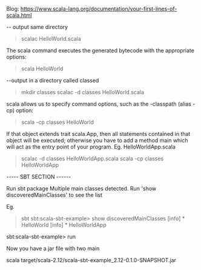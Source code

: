 Blog: https://www.scala-lang.org/documentation/your-first-lines-of-scala.html

-- output same directory
> scalac HelloWorld.scala

The scala command executes the generated bytecode with the appropriate options:

> scala HelloWorld


--output in a directory called classed
> mkdir classes
> scalac -d classes HelloWorld.scala

scala allows us to specify command options, such as the -classpath (alias -cp) option:

> scala -cp classes HelloWorld


If that object extends trait scala.App, then all statements contained in that object will be executed; otherwise you have to add a method main which will act as the entry point of your program.
Eg.
  HelloWorldApp.scala
  
> scalac -d classes HelloWorldApp.scala
> scala -cp classes HelloWorldApp

----- SBT SECTION ------

Run sbt package
Multiple main classes detected.  Run 'show discoveredMainClasses' to see the list

Eg.
> sbt
sbt:scala-sbt-example> show discoveredMainClasses
[info] * HelloWorld
[info] * HelloWorldApp

sbt:scala-sbt-example> run

Now you have a jar file with two main

scala target/scala-2.12/scala-sbt-example_2.12-0.1.0-SNAPSHOT.jar
